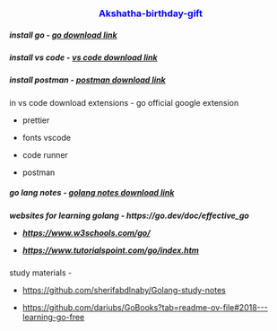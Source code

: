 <h3 style="color:blue;text-align:center;">Akshatha-birthday-gift</h3> 

<h5>install go - <a href="https://go.dev/doc/install">go download link </a></h5>

<h5>install vs code - <a href="https://code.visualstudio.com/download"> vs code download link </a></h5>

<h5>install postman - <a href="https://www.postman.com/downloads/"> postman download link</a></h5>

<p> in vs code download extensions
- go official google extension
  
- prettier
  
- fonts vscode
  
- code runner
  
- postman</p>

<h5>go lang notes - <a href="https://drive.google.com/file/d/1mYe1blJ3DreNF54rYrTvj7A8lu0Hgiph/view?usp=sharing"> golang notes download link </a></h5>

<h5> websites for learning golang
- https://go.dev/doc/effective_go 
  
- https://www.w3schools.com/go/
  
- https://www.tutorialspoint.com/go/index.htm
</h5>

<p> study materials - 
  
  - https://github.com/sherifabdlnaby/Golang-study-notes
  
  - https://github.com/dariubs/GoBooks?tab=readme-ov-file#2018---learning-go-free
</p>

